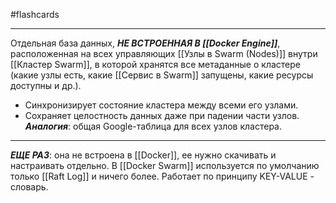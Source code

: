 #flashcards
***
Отдельная база данных, ***НЕ ВСТРОЕННАЯ В [[Docker Engine]]***, расположенная на всех управляющих [[Узлы в Swarm (Nodes)]] внутри [[Кластер Swarm]], в которой хранятся все метаданные о кластере (какие узлы есть, какие [[Сервис в Swarm]] запущены, какие ресурсы доступны и др.).
- Синхронизирует состояние кластера между всеми его узлами.
- Сохраняет целостность данных даже при падении части узлов.
***Аналогия***: общая Google-таблица для всех узлов кластера.
***
***ЕЩЕ РАЗ***: она не встроена в [[Docker]], ее нужно скачивать и настраивать отдельно. В [[Docker Swarm]] используется по умолчанию только [[Raft Log]] и ничего более.
Работает по принципу KEY-VALUE - словарь.
<!--SR:!2025-10-24,5,230-->
